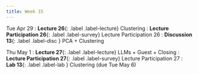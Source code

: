 ```yaml
---
title: Week 15
---
```



Tue Apr 29
: **Lecture 26**{: .label .label-lecture} Clustering
: **Lecture Participation 26**{: .label .label-survey} Lecture Participation 26
: **Discussion 13**{: .label .label-disc } PCA + Clustering

Thu May 1
: **Lecture 27**{: .label .label-lecture} LLMs + Guest + Closing
: **Lecture Participation 27**{: .label .label-survey} Lecture Participation 27
: **Lab 13**{: .label .label-lab } Clustering (due Tue May 6)